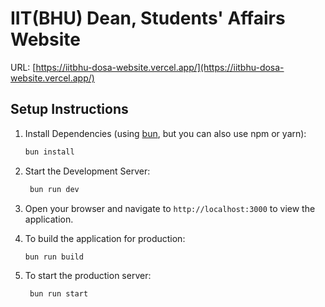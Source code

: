 # IIT(BHU) Dean, Students' Affairs Website

URL: [https://iitbhu-dosa-website.vercel.app/](https://iitbhu-dosa-website.vercel.app/)

## Setup Instructions

1. Install Dependencies (using [bun](https://bun.sh/), but you can also use npm or yarn):

   ```bash
   bun install
   ```

2. Start the Development Server:

   ```bash
    bun run dev
    ```

3. Open your browser and navigate to `http://localhost:3000` to view the application.
4. To build the application for production:

   ```bash
   bun run build
   ```

5. To start the production server:

   ```bash
    bun run start
    ```
